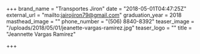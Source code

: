 +++
brand_name = "Transportes Jiron"
date = "2018-05-01T04:47:25Z"
external_url = "mailto:jairojiron79@gmail.com"
graduation_year = 2018
masthead_image = ""
phone_number = "(506) 8840-8392"
teaser_image = "/uploads/2018/05/01/jeanette-vargas-ramirez.jpg"
teaser_logo = ""
title = "Jeannette Vargas Ramirez"

+++
